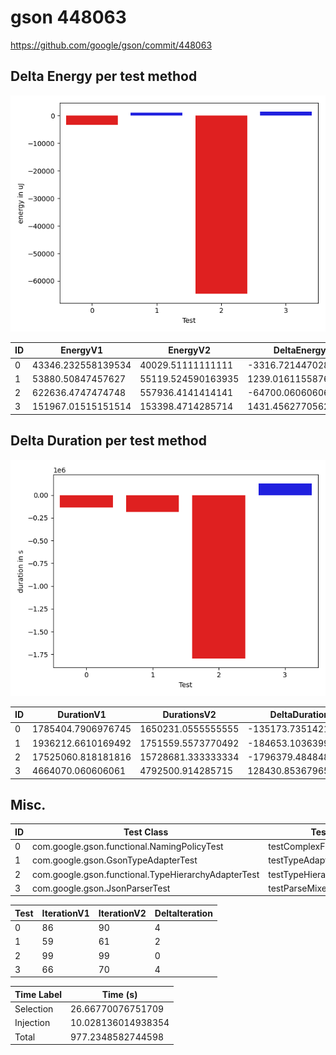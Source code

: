 # gson 448063


https://github.com/google/gson/commit/448063



## Delta Energy per test method

![](./gson_delta_energy_0_v.png)


| ID | EnergyV1 | EnergyV2 | DeltaEnergy | σ |
| --- | --- | --- | --- | --- |
| 0 | 43346.232558139534 | 40029.51111111111 | -3316.7214470284234 | 31451.552037599417 | 24723.770002096026 |
| 1 | 53880.50847457627 | 55119.524590163935 | 1239.016115587663 | 60144.01604323784 | 66283.4352366712 |
| 2 | 622636.4747474748 | 557936.4141414141 | -64700.060606060666 | 753163.2474100146 | 707360.3809512198 |
| 3 | 151967.01515151514 | 153398.4714285714 | 1431.456277056277 | 114124.07400527014 | 112414.85080307563 |

## Delta Duration per test method

![](./gson_delta_duration_0_v.png)


| ID | DurationV1 | DurationsV2 | DeltaDuration |
| --- | --- | --- | --- |
| 0 | 1785404.7906976745 | 1650231.0555555555 | -135173.735142119 |
| 1 | 1936212.6610169492 | 1751559.5573770492 | -184653.1036399 |
| 2 | 17525060.818181816 | 15728681.333333334 | -1796379.4848484825 |
| 3 | 4664070.060606061 | 4792500.914285715 | 128430.85367965419 |

## Misc.

| ID | Test Class | Test Method |
| --- | --- | --- |
| 0 | com.google.gson.functional.NamingPolicyTest | testComplexFieldNameStrategy |
| 1 | com.google.gson.GsonTypeAdapterTest | testTypeAdapterThrowsException |
| 2 | com.google.gson.functional.TypeHierarchyAdapterTest | testTypeHierarchy |
| 3 | com.google.gson.JsonParserTest | testParseMixedArray |




| Test | IterationV1 | IterationV2 | DeltaIteration |
| --- | --- | --- | --- |
| 0 | 86 | 90 | 4 |
| 1 | 59 | 61 | 2 |
| 2 | 99 | 99 | 0 |
| 3 | 66 | 70 | 4 |



| Time Label | Time (s) |
| --- | --- |
| Selection | 26.66770076751709 |
| Injection | 10.028136014938354 |
| Total | 977.2348582744598 |


